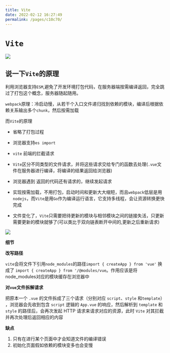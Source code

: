 ```yaml
---
title: Vite
date: 2022-02-12 16:27:49
permalink: /pages/c10c70/
---
```


# `Vite`

![](https://cdn.jsdelivr.net/gh/duochizhacai/generatePic/img/202203170007534.png)

## 说一下`Vite`的原理

利用浏览器支持`ESM`,避免了开发环境打包代码，在服务器端按需编译返回，完全跳过了打包这个概念，服务器随起随用。

`webpack`原理：冷启动慢，从若干个入口文件递归找到依赖的模块，编译后根据依赖关系输出多个`chunk`，然后按需加载



而`Vite`的原理

- 省略了打包过程

- 浏览器支持`es import` 
- `vite` 前端的拦截请求
- `Vite`区分不同类型的文件请求，并将这些请求交给专门的函数去处理(`.vue`文件在服务器进行编译，将编译的结果返回给浏览器)
- 浏览器遇到 返回的代码还有请求的，继续发起请求
- 实现按需加载，不用打包，启动时间和更新大大缩短，而且`webpack`低层是用`nodejs`，而`Vite`是用`Go`作为编译运行语言，它支持多线程，会让资源转换更快完成
- 文件变化了，`Vite`只需要把待更新的模块与相邻模块之间的链接失活，只更新需要更新的模块就够了(可以类比于双向链表断开中间的,更新之后重新请求)

![](https://cdn.jsdelivr.net/gh/duochizhacai/generatePic/img/202202121701195.png)

**细节**

**改写路径**

`vite`会将文件下引用`node_modules`的路径`import { createApp } from 'vue'` 换成了 `import { createApp } from '/@modules/vue`。作用应该是将node_modules对应的模块缓存在浏览器中

**对`vue`文件拆解请求**

把原本一个 `.vue` 的文件拆成了三个请求（分别对应 `script`、`style` 和`template`） ，浏览器会先收到包含 `script` 逻辑的 `App.vue` 的响应，然后解析到 `template` 和 `style` 的路径后，会再次发起 HTTP 请求来请求对应的资源，此时 `Vite` 对其拦截并再次处理后返回相应的内容



**缺点**

1. 只有在进行某个页面中才会知道文件的编译错误
2. 初始化页面假如依赖的模块变多也会变慢

